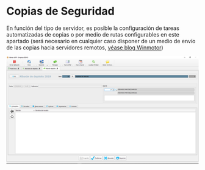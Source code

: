 # Copias de Seguridad

En función del tipo de servidor, es posible la configuración de tareas automatizadas de copias o por medio de rutas configurables en este apartado \(será necesario en cualquier caso disponer de un medio de envío de las copias hacia servidores remotos, [véase blog Winmotor](https://winmotor402721779.wordpress.com/2020/04/07/informacion-importante-copias-de-seguridad/)\)

![](../../../.gitbook/assets/image%20%28174%29.png)

